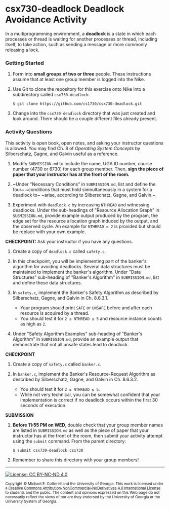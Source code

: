 # csx730-deadlock Deadlock Avoidance Activity

In a multiprogramming environment, a **deadlock** is a state in which each processes or thread
is waiting for another processes or thread, including itself, to take action, such as sending a 
message or more commonly releasing a lock.

### Getting Started

1. Form into **small groups of two or three** people. These instructions assume that at least one group 
   member is logged into the Nike. 

1. Use Git to clone the repository for this exercise onto Nike into a subdirectory called `csx730-deadlock`:

   ```
   $ git clone https://github.com/cs1730/csx730-deadlock.git
   ```

1. Change into the `csx730-deadlock` directory that was just created and look around. There should be a
   couple different files already present.
   
### Activity Questions

This activity is open book, open notes, and asking your instructor questions is allowed.
You may find Ch. 8 of _Operating System Concepts_ by Silberschatz, Gagne, and Galvin
useful as a reference.

1. Modify `SUBMISSION.md` to include the name, UGA ID number, course number (4730 or 6730) 
   for each group member. Then, **sign the piece of paper that your instructor has at the front 
   of the room.**
   
1. ~Under "Necessary Conditions" in `SUBMISSION.md`, list and define the four~
   ~conditions that must hold simnultaneously in a system for a deadlock to~
   ~arise, according to Silberschatz, Gagne, and Galvin.~
   
1. Experiment with `deadlock.c` by increasing `NTHREAD` and witnessing deadlocks.
   Under the sub-headings of "Resource Allocation Graph" in `SUBMISSION.md`, provide
   example output produced by the program, the edge set for the resource allocation
   graph induced by the output, and the observed cycle. An example for `NTHREAD = 2`
   is provided but should be replace with your own example.

**CHECKPOINT:** Ask your instructor if you have any questions.

1. Create a copy of `deadlock.c` called `safety.c`. 

1. In this checkpoint, you will be implementing part of the banker's algorithm for
   avoiding deadlocks. Several data structures must be maintained to implement
   the banker's algorithm. Under "Data Structures" sub-heading of 
   "Banker's Algorithm" in `SUBMISSION.md`, list and define these data
   structures.
   
1. In `safety.c`, implement the Banker's Safety Algorithm as described by
   Silberschatz, Gagne, and Galvin in Ch. 8.6.3.1.
   
   * Your program should print `SAFE` or `UNSAFE` before and after each resource
     is acquired by a thread.
   * You should test it for `2 ≤ NTHREAD ≤ 5` and resource instance counts as
     high as `2`.
   
1. Under "Safety Algorithm Examples" sub-heading of "Banker's Algorithm" in 
   `SUBMISSION.md`, provide an example output that demonstrate that not all 
   unsafe states lead to deadlock.
   
**CHECKPOINT**

1. Create a copy of `safety.c` called `banker.c`.

1. In `banker.c`, implement the Banker's Resource-Request Algorithm as described by
   Silberschatz, Gagne, and Galvin in Ch. 8.6.3.2.
   
   * You should test it for `2 ≤ NTHREAD ≤ 5`.
   * While not very technical, you can be somewhat confident that your 
     implementation is correct if no deadlock occurs within the first 30 seconds
	 of execution.

**SUBMISSION**

1. **Before 11:55 PM on WED**, double check that your group member names are listed 
   in `SUBMISSION.md` as well as the piece of paper that your instructor has at the 
   front of the room, then submit your activity attempt using the `submit` command. 
   From the parent directory:
   
   ```
   $ submit csx730-deadlock csx730
   ```
   
1. Remember to share this directory with your group members!

<hr/>

[![License: CC BY-NC-ND 4.0](https://img.shields.io/badge/License-CC%20BY--NC--ND%204.0-lightgrey.svg)](http://creativecommons.org/licenses/by-nc-nd/4.0/)

<small>
Copyright &copy; Michael E. Cotterell and the University of Georgia.
This work is licensed under a <a rel="license" href="http://creativecommons.org/licenses/by-nc-nd/4.0/">Creative Commons Attribution-NonCommercial-NoDerivatives 4.0 International License</a> to students and the public.
The content and opinions expressed on this Web page do not necessarily reflect the views of nor are they endorsed by the University of Georgia or the University System of Georgia.
</small>

